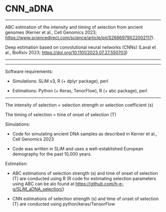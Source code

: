 # CNN_aDNA


------

ABC estimation of the intensity and timing of selection from ancient genomes (Kerner et al., Cell Genomics 2023; https://www.sciencedirect.com/science/article/pii/S2666979X22002117).

Deep estimation based on convolutional neural networks (CNNs) (Laval et al., BioRxiv 2023; https://doi.org/10.1101/2023.07.27.550703)

----



------

 Software requirements:

- Simulations: SLiM v3, R (+ dplyr package), perl

- Estimations: Python (+ Keras, TenorFlow), R (+ abc package), perl

-------




The intensity of selection	=	selection strength or selection coefficient (s)

The timing of selection		=	time of onset of selection (T)



Simulations:

- Code for simulating ancient DNA samples as described in Kerner et al., Cell Genomics 2023
	
- Code was written in SLiM and uses a well-established European demography for the past 10,000 years.

Estimation:

- ABC estimations of selection strength (s) and time of onset of selection (T) are conducted using R (R code for estimating selection parameters using ABC can be alo found at https://github.com/h-e-g/SLiM_aDNA_selection/)

- CNN estimations of selection strength (s) and time of onset of selection (T) are conducted using python/keras/TensorFlow

